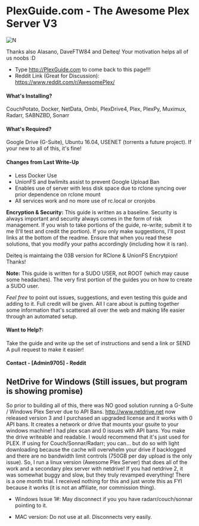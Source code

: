 # PlexGuide.com - The Awesome Plex Server V3

![N](https://preview.ibb.co/gdXE0m/Snip20171029_22.png)

Thanks also Alasano, DaveFTW84 and Deiteq! Your motivation helps all of us noobs :D

- Type http://PlexGuide.com to come back to this page!!!
- Reddit Link (Great for Discussion): https://www.reddit.com/r/AwesomePlex/

#### What's Installing?

CouchPotato, Docker, NetData, Ombi, PlexDrive4, Plex, PlexPy, Muximux, Radarr, SABNZBD, Sonarr

#### What's Required?
Google Drive (G-Suite), Ubuntu 16.04, USENET (torrents a future project).  If your new to all of this, it's fine!

#### Changes from Last Write-Up
 - Less Docker Use
 - UnionFS and bwlimits assist to prevent Google Upload Ban
 - Enables use of server with less disk space due to rclone syncing over prior dependence on rclone mount
 - All services work and no more use of rc.local or cronjobs

**Encryption & Security:** This guide is written as a baseline.  Security is always important and security always comes in the form of risk management.  If you wish to take portions of the guide, re-write; submit it to me (I'll test and credit the portion).  If you only make suggestions, I'll post links at the bottom of the readme.  Ensure that when you read these solutions, that you modify your paths accordingly (including how it is ran).

Deiteq is maintaing the 03B version for RClone & UnionFS Encrytpion! Thanks!

**Note:** This guide is written for a SUDO USER, not ROOT (which may cause some headaches).  The very first portion of the guides you on how to create a SUDO user.

*Feel free* to point out issues, suggestions, and even testing this guide and adding to it.  Full credit will be given.  All I care about is putting together some information that's scattered all over the web and making life easier through an automated setup.

#### Want to Help?:
Take the guide and write up the set of instructions and send a link or SEND A pull request to make it easier!

#### Contact  - [Admin9705] - Reddit

## NetDrive for Windows (Still issues, but program is showing promise)

So prior to building all of this, there was NO good solution running a G-Suite / Windows Plex Server due to API Bans. http://www.netdrive.net now released version 3 and I purchased an upgraded license and it works with 0 API bans.  It creates a network or drive that mounts your gsuite to your windows machine!  I had plex scan and 0 issues with API bans.  You make the drive writeable and readable.  I would recommend that it's just used for PLEX.  If using for Couch/Sonnar/Radarr; you can... but do so with light downloading because the cache will overwhelm your drive if backlogged and there are no bandwidth limit controls (750GB per day upload is the only issue).  So, I run a linux version (Awesome Plex Server) that does all of the work and a secondary plex server with netdrive! If you had netdrive 2, it was somewhat buggy and slow, but they truly revamped everything! There is a one month trial. I received nothing for this and just wrote this as FYI because it works (it is not an affiliate, nor commission thing).  

- Windows Issue 1#: May disconnect if you you have radarr/couch/sonnar pointing to it.

- MAC version: Do not use at all.  Disconnects very easily.
